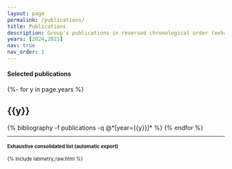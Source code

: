 ```yaml
---
layout: page
permalink: /publications/
title: Publications
description: Group's publications in reversed chronological order (exhaustive list at the bottom).
years: [2024,2023]
nav: true
nav_order: 1
---
```



<h4>Selected publications</h4>
<!-- _pages/publications.md -->
<div class="publications">

{%- for y in page.years %}
  <h2 class="year">{{y}}</h2>
  {% bibliography -f publications -q @*[year={{y}}]* %}
{% endfor %}

</div>
<div id="labmetry">
  <hr/>
  <h4>Exhaustive consolidated list (automatic export)</h4>
    {% include labmetry_raw.html %}
</div>
<style>
  #labmetry {
    font-size: 80%;
    h2 {
      font-size: 100%;
    }
  }
</style>
